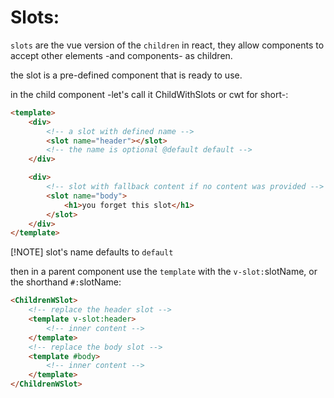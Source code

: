 <!-- @format -->

# Slots:

`slots` are the vue version of the `children` in react, they allow components to accept other elements -and components- as children.

the slot is a pre-defined component that is ready to use.

in the child component -let's call it ChildWithSlots or cwt for short-:

```html
<template>
	<div>
		<!-- a slot with defined name -->
		<slot name="header"></slot>
		<!-- the name is optional @default default -->
	</div>

	<div>
		<!-- slot with fallback content if no content was provided -->
		<slot name="body">
			<h1>you forget this slot</h1>
		</slot>
	</div>
</template>
```

[!NOTE] slot's name defaults to `default`

then in a parent component use the `template` with the `v-slot:`slotName, or the shorthand `#:`slotName:

```html
<ChildrenWSlot>
	<!-- replace the header slot -->
	<template v-slot:header>
		<!-- inner content -->
	</template>
	<!-- replace the body slot -->
	<template #body>
		<!-- inner content -->
	</template>
</ChildrenWSlot>
```
